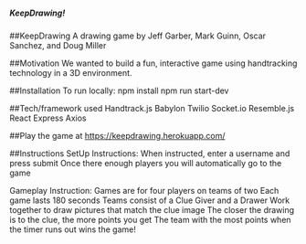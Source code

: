##### KeepDrawing!
##KeepDrawing
A drawing game by Jeff Garber, Mark Guinn, Oscar Sanchez, and Doug Miller

##Motivation
We wanted to build a fun, interactive game using handtracking technology in a 3D environment.

##Installation
To run locally:
npm install
npm run start-dev

##Tech/framework used
Handtrack.js
Babylon
Twilio
Socket.io
Resemble.js
React
Express
Axios

##Play the game at
https://keepdrawing.herokuapp.com/

##Instructions
SetUp Instructions:
  When instructed, enter a username and press submit
  Once there enough players you will automatically go to the game

Gameplay Instruction:
  Games are for four players on teams of two
  Each game lasts 180 seconds
  Teams consist of a Clue Giver and a Drawer
  Work together to draw pictures that match the clue image
  The closer the drawing is to the clue, the more points you get
  The team with the most points when the timer runs out wins the game!
